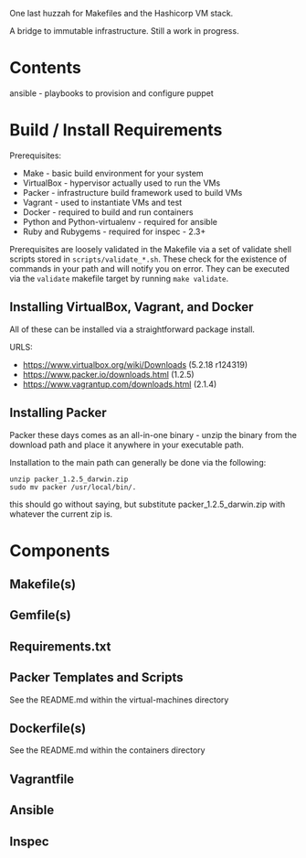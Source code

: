 One last huzzah for Makefiles and the Hashicorp VM stack.

A bridge to immutable infrastructure. Still a work in progress.

# Contents

ansible - playbooks to provision and configure puppet

# Build / Install Requirements

Prerequisites:
* Make - basic build environment for your system
* VirtualBox - hypervisor actually used to run the VMs
* Packer - infrastructure build framework used to build VMs
* Vagrant - used to instantiate VMs and test
* Docker - required to build and run containers
* Python and Python-virtualenv - required for ansible
* Ruby and Rubygems - required for inspec - 2.3+

Prerequisites are loosely validated in the Makefile via a set of validate shell scripts stored in `scripts/validate_*.sh`. These check for the existence of commands in your path and will notify you on error. They can be executed via the `validate` makefile target by running `make validate`.

## Installing VirtualBox, Vagrant, and Docker

All of these can be installed via a straightforward package install.

URLS:
* https://www.virtualbox.org/wiki/Downloads (5.2.18 r124319)
* https://www.packer.io/downloads.html (1.2.5)
* https://www.vagrantup.com/downloads.html (2.1.4)

## Installing Packer

Packer these days comes as an all-in-one binary - unzip the binary from the download path and place it anywhere in your executable path.

Installation to the main path can generally be done via the following:
```
unzip packer_1.2.5_darwin.zip
sudo mv packer /usr/local/bin/.
```
this should go without saying, but substitute packer_1.2.5_darwin.zip with whatever the current zip is.

# Components

## Makefile(s)

## Gemfile(s)

## Requirements.txt

## Packer Templates and Scripts

See the README.md within the virtual-machines directory

## Dockerfile(s)

See the README.md within the containers directory

## Vagrantfile

## Ansible

## Inspec
